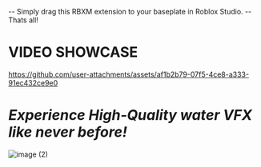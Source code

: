 -- Simply drag this RBXM extension to your baseplate in Roblox Studio.
-- Thats all!

# VIDEO SHOWCASE
https://github.com/user-attachments/assets/af1b2b79-07f5-4ce8-a333-91ec432ce9e0

# ***Experience High-Quality water VFX like never before!***

![image (2)](https://github.com/user-attachments/assets/bce5e1d0-e516-4c2f-8c41-106b1ff0f63f)
